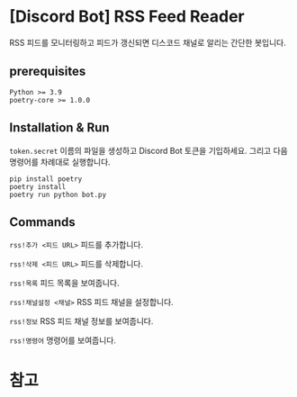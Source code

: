 # [Discord Bot] RSS Feed Reader 

RSS 피드를 모니터링하고 피드가 갱신되면 디스코드 채널로 알리는 간단한 봇입니다.

## prerequisites

```
Python >= 3.9
poetry-core >= 1.0.0

```

## Installation & Run

`token.secret` 이름의 파일을 생성하고 Discord Bot 토큰을 기입하세요.
그리고 다음 명령어를 차례대로 실행합니다.

```shell
pip install poetry
poetry install
poetry run python bot.py
```

## Commands
`rss!추가 <피드 URL>` 
피드를 추가합니다.

`rss!삭제 <피드 URL>`
피드를 삭제합니다.

`rss!목록`
피드 목록을 보여줍니다.

`rss!채널설정 <채널>`
RSS 피드 채널을 설정합니다.

`rss!정보`
RSS 피드 채널 정보를 보여줍니다.

`rss!명령어`
명령어를 보여줍니다.

# 참고 